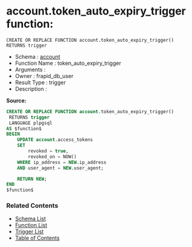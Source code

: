 # account.token_auto_expiry_trigger function:

```plpgsql
CREATE OR REPLACE FUNCTION account.token_auto_expiry_trigger()
RETURNS trigger
```
* Schema : [account](../../schemas/account.md)
* Function Name : token_auto_expiry_trigger
* Arguments : 
* Owner : frapid_db_user
* Result Type : trigger
* Description : 


**Source:**
```sql
CREATE OR REPLACE FUNCTION account.token_auto_expiry_trigger()
 RETURNS trigger
 LANGUAGE plpgsql
AS $function$
BEGIN
    UPDATE account.access_tokens
    SET 
        revoked = true,
        revoked_on = NOW()
    WHERE ip_address = NEW.ip_address
    AND user_agent = NEW.user_agent;

    RETURN NEW;
END
$function$

```

### Related Contents
* [Schema List](../../schemas.md)
* [Function List](../../functions.md)
* [Trigger List](../../triggers.md)
* [Table of Contents](../../README.md)


